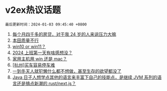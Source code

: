 # v2ex热议话题

`最后更新时间：2024-01-03 09:45:40 +0800`

1. [每个月四千多的房贷，对于我 24 岁的人来说压力大嘛](https://www.v2ex.com/t/1005153)
1. [本田质量不行](https://www.v2ex.com/t/1005056)
1. [win10 or win11？](https://www.v2ex.com/t/1005072)
1. [2024 上班第一天有啥感想没？](https://www.v2ex.com/t/1005080)
1. [家用主机用 win 还是 mac？](https://www.v2ex.com/t/1005068)
1. [[杭州]买车容易停车难](https://www.v2ex.com/t/1005156)
1. [一到冬天人就犯懒什么都不想做，甚至生存的欲望都没了](https://www.v2ex.com/t/1005084)
1. [Java 日子人想学点其他的语言来丰富下自己的技能点，是继续 JVM 系列的语言还是搞点新潮的 rust/next.js？](https://www.v2ex.com/t/1005197)

